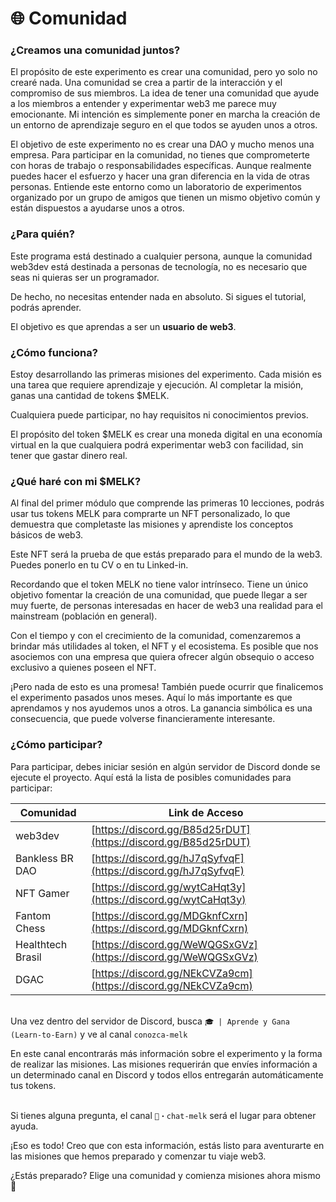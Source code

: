 # 🌐 Comunidad

### ¿Creamos una comunidad juntos? <a href="#vamos-criar-uma-comunidade-juntos" id="vamos-criar-uma-comunidade-juntos"></a>

El propósito de este experimento es crear una comunidad, pero yo solo no crearé nada. Una comunidad se crea a partir de la interacción y el compromiso de sus miembros. La idea de tener una comunidad que ayude a los miembros a entender y experimentar web3 me parece muy emocionante. Mi intención es simplemente poner en marcha la creación de un entorno de aprendizaje seguro en el que todos se ayuden unos a otros.

El objetivo de este experimento no es crear una DAO y mucho menos una empresa. Para participar en la comunidad, no tienes que comprometerte con horas de trabajo o responsabilidades específicas. Aunque realmente puedes hacer el esfuerzo y hacer una gran diferencia en la vida de otras personas. Entiende este entorno como un laboratorio de experimentos organizado por un grupo de amigos que tienen un mismo objetivo común y están dispuestos a ayudarse unos a otros.

### ¿Para quién?

Este programa está destinado a cualquier persona, aunque la comunidad web3dev está destinada a personas de tecnología, no es necesario que seas ni quieras ser un programador.

De hecho, no necesitas entender nada en absoluto. Si sigues el tutorial, podrás aprender.

El objetivo es que aprendas a ser un **usuario de web3**.

### ¿Cómo funciona? <a href="#como-funciona" id="como-funciona"></a>

Estoy desarrollando las primeras misiones del experimento. Cada misión es una tarea que requiere aprendizaje y ejecución. Al completar la misión, ganas una cantidad de tokens $MELK.

Cualquiera puede participar, no hay requisitos ni conocimientos previos.

El propósito del token $MELK es crear una moneda digital en una economía virtual en la que cualquiera podrá experimentar web3 con facilidad, sin tener que gastar dinero real.

### ¿Qué haré con mi $MELK? <a href="#o-que-farei-com-meu-melk" id="o-que-farei-com-meu-melk"></a>

Al final del primer módulo que comprende las primeras 10 lecciones, podrás usar tus tokens MELK para comprarte un NFT personalizado, lo que demuestra que completaste las misiones y aprendiste los conceptos básicos de web3.

Este NFT será la prueba de que estás preparado para el mundo de la web3. Puedes ponerlo en tu CV o en tu Linked-in.

Recordando que el token MELK no tiene valor intrínseco. Tiene un único objetivo fomentar la creación de una comunidad, que puede llegar a ser muy fuerte, de personas interesadas en hacer de web3 una realidad para el mainstream (población en general).

Con el tiempo y con el crecimiento de la comunidad, comenzaremos a brindar más utilidades al token, el NFT y el ecosistema. Es posible que nos asociemos con una empresa que quiera ofrecer algún obsequio o acceso exclusivo a quienes poseen el NFT.

¡Pero nada de esto es una promesa! También puede ocurrir que finalicemos el experimento pasados ​​unos meses. Aquí lo más importante es que aprendamos y nos ayudemos unos a otros. La ganancia simbólica es una consecuencia, que puede volverse financieramente interesante.

### ¿Cómo participar? <a href="#como-participar" id="como-participar"></a>

Para participar, debes iniciar sesión en algún servidor de Discord donde se ejecute el proyecto. Aquí está la lista de posibles comunidades para participar:

| Comunidad        | Link de Acceso                                                 |
| ----------------- | -------------------------------------------------------------- |
| web3dev           | [https://discord.gg/B85d25rDUT](https://discord.gg/B85d25rDUT) |
| Bankless BR DAO   | [https://discord.gg/hJ7qSyfvqF](https://discord.gg/hJ7qSyfvqF) |
| NFT Gamer         | [https://discord.gg/wytCaHqt3y](https://discord.gg/wytCaHqt3y) |
| Fantom Chess      | [https://discord.gg/MDGknfCxrn](https://discord.gg/MDGknfCxrn) |
| Healthtech Brasil | [https://discord.gg/WeWQGSxGVz](https://discord.gg/WeWQGSxGVz) |
| DGAC              | [https://discord.gg/NEkCVZa9cm](https://discord.gg/NEkCVZa9cm) |

\
Una vez dentro del servidor de Discord, busca `🎓 | Aprende y Gana (Learn-to-Earn)` y ve al canal `conozca-melk`

En este canal encontrarás más información sobre el experimento y la forma de realizar las misiones. Las misiones requerirán que envíes información a un determinado canal en Discord y todos ellos entregarán automáticamente tus tokens.

\
Si tienes alguna pregunta, el canal `💬・chat-melk` será el lugar para obtener ayuda.

¡Eso es todo! Creo que con esta información, estás listo para aventurarte en las misiones que hemos preparado y comenzar tu viaje web3.

¿Estás preparado? Elige una comunidad y comienza misiones ahora mismo 🚀